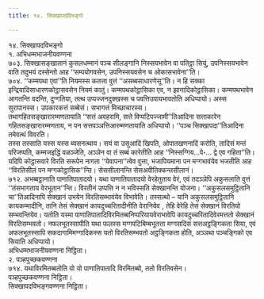 ```yaml
---
title: १४. सिक्खापदविभङ्गो

---
```

१४. सिक्खापदविभङ्गो  
१. अभिधम्मभाजनीयवण्णना  
७०३. सिक्खासङ्खातानं कुसलधम्मानं पञ्च सीलङ्गानि निस्सयभावेन वा पतिट्ठा सियुं, उपनिस्सयभावेन वाति तदुभयं दस्सेन्तो आह ‘‘सम्पयोगवसेन, उपनिस्सयवसेन च ओकासभावेना’’ति।  
७०४. ‘‘कम्मपथा एवा’’ति नियमस्स कतत्ता वुत्तं ‘‘असब्बसाधारणेसू’’ति। न हि सक्का इन्द्रियादिसाधारणकोट्ठासवसेन नियमं कातुं। कम्मपथकोट्ठासिका एव, न झानादिकोट्ठासिका। कम्मपथभावेन आगतन्ति वदन्ति, दुग्गतिया, तत्थ उप्पज्जनदुक्खस्स च पवत्तिउपायभावतोति अधिप्पायो। अस्स सुरापानस्स। उपकारकत्तं सब्बेसं। सभागत्तं मिच्छाचारस्स।  
तथागहितसङ्खारारम्मणतायाति ‘‘सत्तं अवहरामि, सत्ते विप्पटिपज्जामी’’तिआदिना सत्ताकारेन गहितसङ्खारारम्मणताय, न पन सत्तपञ्ञत्तिआरम्मणतायाति अधिप्पायो। ‘‘पञ्च सिक्खापदा’’तिआदिना तमेवत्थं विवरति।  
तस्स तस्साति यस्स यस्स ब्यसनत्थाय। सयं वा उसुआदिं खिपति, ओपातखणनादिं करोति, तादिसं मन्तं परिजप्पति, कम्मजइद्धिं वळञ्जेति, अञ्ञेन वा तं सब्बं कारेतीति आह ‘‘निस्सग्गिय…पे॰… द्वे एव गहिता’’ति।  
यदिपि कोट्ठासवारे विरति सरूपेन नागता ‘‘येवापना’’त्वेव वुत्ता, भजापियमाना पन मग्गभावंयेव भजतीति आह ‘‘विरतिसीलं पन मग्गकोट्ठासिक’’न्ति। सेससीलानन्ति सेसअवीतिक्कन्तसीलानं।  
७१२. अभब्बट्ठानाति पाणातिपातादयो। यथा पाणातिपातादयो वेरहेतुताय वेरं, एवं तदञ्ञेपि अकुसलाति वुत्तं ‘‘तंसभागताय वेरभूतान’’न्ति। विरतीनं उप्पत्ति न न भविस्सति सेक्खानन्ति योजना। ‘‘अकुसलसमुट्ठितानि चा’’तिआदिनापि सेक्खानं उभयेन विरतिसब्भावंयेव विभावेति। तस्सत्थो – यानि अकुसलसमुट्ठितानि कायकम्मादीनि, तानि तेसं सेक्खानं कायदुच्चरितादीनीति वेरानियेव , तेहि वेरेहि तेसं सेक्खानं विरतियो सम्भवन्तियेव। यतोति यस्मा पाणातिपातादिविरमितब्बनिप्परियायवेराभावेपि कायदुच्चरितादिवेरमत्ततो सेक्खानं विरतिसम्भवतो। नफलभूतस्सापीति यथा फलस्स मग्गपटिबिम्बभूतत्ता मग्गसदिसं सत्तअट्ठङ्गिकता सिया, एवं अफलभूतस्सापि सकदागामिमग्गादिकस्स यतो विरतिसम्भवतो अट्ठङ्गिकता होति, अञ्ञथा पञ्चङ्गिको एव सियाति अधिप्पायो।  
अभिधम्मभाजनीयवण्णना निट्ठिता।  
२. पञ्हपुच्छकवण्णना  
७१४. यथाविरमितब्बतोति यो यो पाणातिपातादि विरमितब्बो, ततो विरतिवसेन।  
पञ्हपुच्छकवण्णना निट्ठिता।  
सिक्खापदविभङ्गवण्णना निट्ठिता।  